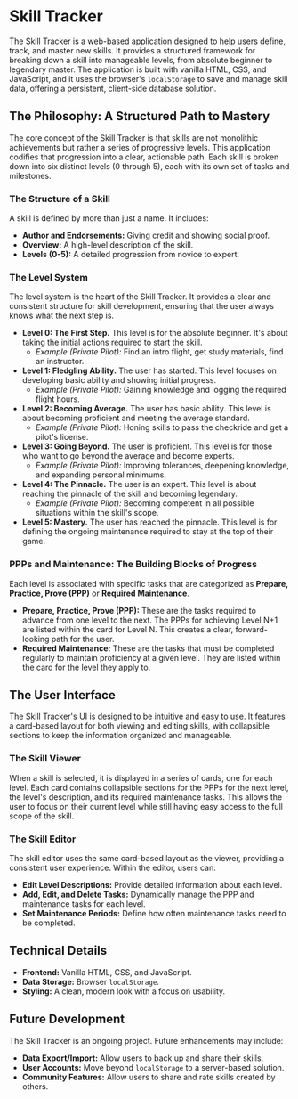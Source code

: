 # Skill Tracker

The Skill Tracker is a web-based application designed to help users define, track, and master new skills. It provides a structured framework for breaking down a skill into manageable levels, from absolute beginner to legendary master. The application is built with vanilla HTML, CSS, and JavaScript, and it uses the browser's `localStorage` to save and manage skill data, offering a persistent, client-side database solution.

## The Philosophy: A Structured Path to Mastery

The core concept of the Skill Tracker is that skills are not monolithic achievements but rather a series of progressive levels. This application codifies that progression into a clear, actionable path. Each skill is broken down into six distinct levels (0 through 5), each with its own set of tasks and milestones.

### The Structure of a Skill

A skill is defined by more than just a name. It includes:

-   **Author and Endorsements:** Giving credit and showing social proof.
-   **Overview:** A high-level description of the skill.
-   **Levels (0-5):** A detailed progression from novice to expert.

### The Level System

The level system is the heart of the Skill Tracker. It provides a clear and consistent structure for skill development, ensuring that the user always knows what the next step is.

-   **Level 0: The First Step.** This level is for the absolute beginner. It's about taking the initial actions required to start the skill.
    -   *Example (Private Pilot):* Find an intro flight, get study materials, find an instructor.
-   **Level 1: Fledgling Ability.** The user has started. This level focuses on developing basic ability and showing initial progress.
    -   *Example (Private Pilot):* Gaining knowledge and logging the required flight hours.
-   **Level 2: Becoming Average.** The user has basic ability. This level is about becoming proficient and meeting the average standard.
    -   *Example (Private Pilot):* Honing skills to pass the checkride and get a pilot's license.
-   **Level 3: Going Beyond.** The user is proficient. This level is for those who want to go beyond the average and become experts.
    -   *Example (Private Pilot):* Improving tolerances, deepening knowledge, and expanding personal minimums.
-   **Level 4: The Pinnacle.** The user is an expert. This level is about reaching the pinnacle of the skill and becoming legendary.
    -   *Example (Private Pilot):* Becoming competent in all possible situations within the skill's scope.
-   **Level 5: Mastery.** The user has reached the pinnacle. This level is for defining the ongoing maintenance required to stay at the top of their game.

### PPPs and Maintenance: The Building Blocks of Progress

Each level is associated with specific tasks that are categorized as **Prepare, Practice, Prove (PPP)** or **Required Maintenance**.

-   **Prepare, Practice, Prove (PPP):** These are the tasks required to advance from one level to the next. The PPPs for achieving Level N+1 are listed within the card for Level N. This creates a clear, forward-looking path for the user.
-   **Required Maintenance:** These are the tasks that must be completed regularly to maintain proficiency at a given level. They are listed within the card for the level they apply to.

## The User Interface

The Skill Tracker's UI is designed to be intuitive and easy to use. It features a card-based layout for both viewing and editing skills, with collapsible sections to keep the information organized and manageable.

### The Skill Viewer

When a skill is selected, it is displayed in a series of cards, one for each level. Each card contains collapsible sections for the PPPs for the next level, the level's description, and its required maintenance tasks. This allows the user to focus on their current level while still having easy access to the full scope of the skill.

### The Skill Editor

The skill editor uses the same card-based layout as the viewer, providing a consistent user experience. Within the editor, users can:

-   **Edit Level Descriptions:** Provide detailed information about each level.
-   **Add, Edit, and Delete Tasks:** Dynamically manage the PPP and maintenance tasks for each level.
-   **Set Maintenance Periods:** Define how often maintenance tasks need to be completed.

## Technical Details

-   **Frontend:** Vanilla HTML, CSS, and JavaScript.
-   **Data Storage:** Browser `localStorage`.
-   **Styling:** A clean, modern look with a focus on usability.

## Future Development

The Skill Tracker is an ongoing project. Future enhancements may include:

-   **Data Export/Import:** Allow users to back up and share their skills.
-   **User Accounts:** Move beyond `localStorage` to a server-based solution.
-   **Community Features:** Allow users to share and rate skills created by others.
